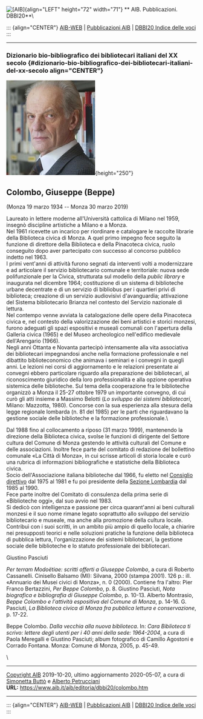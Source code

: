 ![\[AIB\]](/aib/wi/aibv72.gif){align="LEFT" height="72" width="71"}
** AIB. Pubblicazioni. DBBI20**\

::: {align="CENTER"}
[AIB-WEB](/) \| [Pubblicazioni AIB](/pubblicazioni/) \| [DBBI20 Indice
delle voci](dbbi20.htm)
:::

------------------------------------------------------------------------

### Dizionario bio-bibliografico dei bibliotecari italiani del XX secolo {#dizionario-bio-bibliografico-dei-bibliotecari-italiani-del-xx-secolo align="CENTER"}

![\[Ritratto\]](colombo.jpg){height="250"}

## Colombo, Giuseppe (Beppe)

(Monza 19 marzo 1934 -- Monza 30 marzo 2019)

Laureato in lettere moderne all\'Università cattolica di Milano nel
1959, insegnò discipline artistiche a Milano e a Monza.\
Nel 1961 ricevette un incarico per riordinare e catalogare le raccolte
librarie della Biblioteca civica di Monza. A quel primo impegno fece
seguito la funzione di direttore della Biblioteca e della Pinacoteca
civica, ruolo conseguito dopo aver partecipato con successo al concorso
pubblico indetto nel 1963.\
I primi vent\'anni di attività furono segnati da interventi volti a
modernizzare e ad articolare il servizio bibliotecario comunale e
territoriale: nuova sede polifunzionale per la Civica, strutturata sul
modello della *public library* e inaugurata nel dicembre 1964;
costituzione di un sistema di biblioteche urbane decentrate e di un
servizio di bibliobus per i quartieri privi di biblioteca; creazione di
un servizio audiovisivi d\'avanguardia; attivazione del Sistema
bibliotecario Brianza nel contesto del Servizio nazionale di lettura.\
Nel contempo venne avviata la catalogazione delle opere della Pinacoteca
civica e, nel contesto della valorizzazione dei beni artistici e storici
monzesi, furono adeguati gli spazi espositivi e museali comunali con
l\'apertura della Galleria civica (1965) e del Museo archeologico
nell\'edifico medievale dell\'Arengario (1966).\
Negli anni Ottanta e Novanta partecipò intensamente alla vita
associativa dei bibliotecari impegnandosi anche nella formazione
professionale e nel dibattito biblioteconomico che animava i seminari e
i convegni in quegli anni. Le lezioni nei corsi di aggiornamento e le
relazioni presentate ai convegni ebbero particolare riguardo alla
preparazione dei bibliotecari, al riconoscimento giuridico della loro
professionalità e alla opzione operativa sistemica delle biblioteche.
Sul tema della cooperazione fra le biblioteche organizzò a Monza il
25-27 ottobre 1979 un importante convegno, di cui curò gli atti insieme
a Massimo Belotti (*Lo sviluppo dei sistemi bibliotecari*, Milano:
Mazzotta, 1980). Concorse con la sua esperienza alla stesura della legge
regionale lombarda (n. 81 del 1985) per le parti che riguardavano la
gestione sociale delle biblioteche e la formazione professionale.\

Dal 1988 fino al collocamento a riposo (31 marzo 1999), mantenendo la
direzione della Biblioteca civica, svolse le funzioni di dirigente del
Settore cultura del Comune di Monza gestendo le attività culturali del
Comune e delle associazioni. Inoltre fece parte del comitato di
redazione del bollettino comunale «La Città di Monza», in cui scrisse
articoli di storia locale e curò una rubrica di informazioni
bibliografiche e statistiche della Biblioteca civica.\
Socio dell\'Associazione italiana biblioteche dal 1966, fu eletto nel
[Consiglio direttivo](/aib/stor/cariche75.htm) dal 1975 al 1981 e fu poi
presidente della [Sezione Lombardia](/aib/stor/sezioni/lom.htm) dal 1985
al 1990.\
Fece parte inoltre del Comitato di consulenza della prima serie di
«Biblioteche oggi», dal suo avvio nel 1983.\
Si dedicò con intelligenza e passione per circa quarant\'anni ai beni
culturali monzesi e il suo nome rimane legato soprattutto allo sviluppo
del servizio bibliotecario e museale, ma anche alla promozione della
cultura locale. Contribuì con i suoi scritti, in un ambito più ampio di
quello locale, a chiarire nei presupposti teorici e nelle soluzioni
pratiche la funzione della biblioteca di pubblica lettura,
l\'organizzazione dei sistemi bibliotecari, la gestione sociale delle
biblioteche e lo statuto professionale dei bibliotecari.

Giustino Pasciuti

*Per terram Modoëtiae: scritti offerti a Giuseppe Colombo*, a cura di
Roberto Cassanelli. Cinisello Balsamo (MI): Silvana, 2000 (stampa 2001).
126 p.: ill. «Annuario dei Musei civici di Monza», n. 0 (2000). Contiene
fra l\'altro: Pier Franco Bertazzini, *Per Beppe Colombo*, p. 8.
Giustino Pasciuti, *Nota biografica e bibliografia di Giuseppe Colombo*,
p. 10-13. Alberto Montrasio, *Beppe Colombo e l\'attività espositiva del
Comune di Monza*, p. 14-16. G. Pasciuti, *La Biblioteca civica di Monza
fra pubblica lettura e conservazione*, p. 17-22.

Beppe Colombo. *Dalla vecchia alla nuova biblioteca*. In: *Cara
Biblioteca ti scrivo: lettere degli utenti per i 40 anni della sede:
1964-2004*, a cura di Paola Meregalli e Giustino Pasciuti; album
fotografico di Camillo Agostoni e Corrado Fontana. Monza: Comune di
Monza, 2005, p. 45-49.

\

------------------------------------------------------------------------

[Copyright AIB](/su-questo-sito/dichiarazione-di-copyright-aib-web/)
2019-10-20, ultimo aggiornamento 2020-05-07, a cura di [Simonetta
Buttò](/aib/redazione3.htm) e [Alberto
Petrucciani](/su-questo-sito/redazione-aib-web/)\
**URL:** https://www.aib.it/aib/editoria/dbbi20/colombo.htm

------------------------------------------------------------------------

::: {align="CENTER"}
[AIB-WEB](/) \| [Pubblicazioni AIB](/pubblicazioni/) \| [DBBI20 Indice
delle voci](dbbi20.htm)
:::
